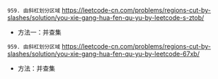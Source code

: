 
`959. 由斜杠划分区域` https://leetcode-cn.com/problems/regions-cut-by-slashes/solution/you-xie-gang-hua-fen-qu-yu-by-leetcode-s-ztob/
- 方法一：并查集

`959. 由斜杠划分区域` https://leetcode-cn.com/problems/regions-cut-by-slashes/solution/you-xie-gang-hua-fen-qu-yu-by-leetcode-67xb/
- 方法：并查集
